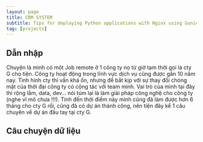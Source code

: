 ```yaml
---
layout: page
title: CRM SYSTEM
subtitle: Tips for deploying Python applications with Nginx using Gunicorn
tag: [projects]
---
```


## Dẫn nhập 
Chuyện là mình có một Job remote ở 1 công ty nọ từ giờ tạm thời gọi là cty G cho tiện. Công ty hoạt động trong lĩnh vực dịch vụ cũng được gần 10 năm nay. Tình hình cty thì vấn khá ổn, nhưng để bắt kịp với sự thay đổi chóng mặt của thời đại công ty có cộng tác với team mình. Vai trò của mình tại đây thì rộng lắm, data, dev... nói túm lại là làm giải pháp công nghệ cho công ty (nghe vĩ mô chưa !!!). Tính đến thời điểm này mình cũng đã làm được hơn 6 tháng cho cty G rồi, cũng đã có dự án thành công, nên tiện đây kể 1 câu chuyên về dự án đầu tay tại cty G.

## Câu chuyện dữ liệu 

